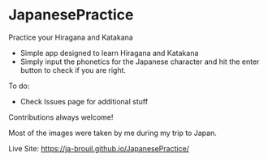 # JapanesePractice
Practice your Hiragana and Katakana

- Simple app designed to learn Hiragana and Katakana
- Simply input the phonetics for the Japanese character and hit the enter button to check if you are right.

To do:
- Check Issues page for additional stuff

Contributions always welcome!

Most of the images were taken by me during my trip to Japan.

Live Site:
https://ja-brouil.github.io/JapanesePractice/
